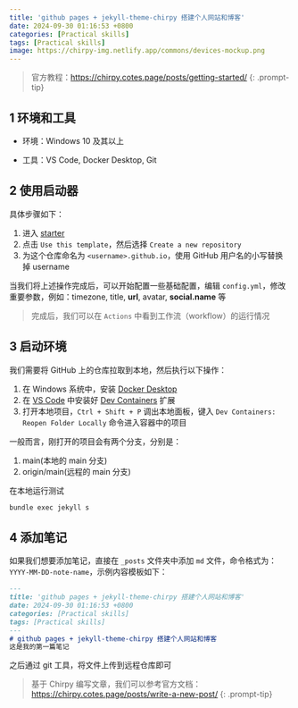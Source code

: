 ```yaml
---
title: 'github pages + jekyll-theme-chirpy 搭建个人网站和博客'
date: 2024-09-30 01:16:53 +0800
categories: [Practical skills]
tags: [Practical skills]
image: https://chirpy-img.netlify.app/commons/devices-mockup.png
---
```

> 官方教程：<https://chirpy.cotes.page/posts/getting-started/>
{: .prompt-tip}

## 1 环境和工具

- 环境：Windows 10 及其以上

- 工具：VS Code, Docker Desktop, Git

## 2 使用启动器

具体步骤如下：

1. 进入 [starter](https://github.com/cotes2020/chirpy-starter)
2. 点击 `Use this template`，然后选择 `Create a new repository`
3. 为这个仓库命名为 `<username>.github.io`，使用 GitHub 用户名的小写替换掉 username

当我们将上述操作完成后，可以开始配置一些基础配置，编辑 `config.yml`，修改重要参数，例如：timezone, title, **url**, avatar, **social.name** 等

> 完成后，我们可以在 `Actions` 中看到工作流（workflow）的运行情况

## 3 启动环境

我们需要将 GitHub 上的仓库拉取到本地，然后执行以下操作：

1. 在 Windows 系统中，安装 [Docker Desktop](https://www.docker.com/products/docker-desktop/)
2. 在 [VS Code](https://code.visualstudio.com/) 中安装好 [Dev Containers](https://marketplace.visualstudio.com/items?itemName=ms-vscode-remote.remote-containers) 扩展
3. 打开本地项目，`Ctrl + Shift + P` 调出本地面板，键入 `Dev Containers: Reopen Folder Locally` 命令进入容器中的项目

一般而言，刚打开的项目会有两个分支，分别是：

1. main(本地的 main 分支)
2. origin/main(远程的 main 分支)

在本地运行测试

```bash
bundle exec jekyll s
```

## 4 添加笔记

如果我们想要添加笔记，直接在 `_posts` 文件夹中添加 `md` 文件，命令格式为： `YYYY-MM-DD-note-name`，示例内容模板如下：

```markdown
---
title: 'github pages + jekyll-theme-chirpy 搭建个人网站和博客'
date: 2024-09-30 01:16:53 +0800
categories: [Practical skills]
tags: [Practical skills]
---
# github pages + jekyll-theme-chirpy 搭建个人网站和博客
这是我的第一篇笔记
```

之后通过 git 工具，将文件上传到远程仓库即可

> 基于 Chirpy 编写文章，我们可以参考官方文档：
> <https://chirpy.cotes.page/posts/write-a-new-post/>
{: .prompt-tip}  
